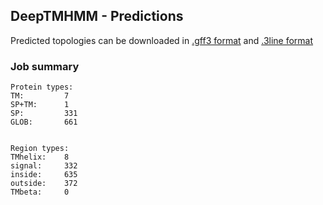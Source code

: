 ## DeepTMHMM - Predictions
Predicted topologies can be downloaded in [.gff3 format](TMRs.gff3) and [.3line format](predicted_topologies.3line)
### Job summary
```
Protein types:
TM:			7
SP+TM:		1
SP:			331
GLOB:		661


Region types:
TMhelix:	8
signal:		332
inside:		635
outside:	372
TMbeta:		0
```

